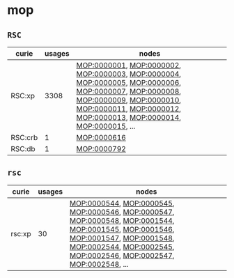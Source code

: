 # mop

## `RSC`

| curie   |   usages | nodes                                                                                                                                                                                                                                                                                                                                                                                                                                                                                                                                                                                                                                                                                                                                                                                            |
|---------|----------|--------------------------------------------------------------------------------------------------------------------------------------------------------------------------------------------------------------------------------------------------------------------------------------------------------------------------------------------------------------------------------------------------------------------------------------------------------------------------------------------------------------------------------------------------------------------------------------------------------------------------------------------------------------------------------------------------------------------------------------------------------------------------------------------------|
| RSC:xp  |     3308 | [MOP:0000001](https://bioregistry.io/MOP:0000001), [MOP:0000002](https://bioregistry.io/MOP:0000002), [MOP:0000003](https://bioregistry.io/MOP:0000003), [MOP:0000004](https://bioregistry.io/MOP:0000004), [MOP:0000005](https://bioregistry.io/MOP:0000005), [MOP:0000006](https://bioregistry.io/MOP:0000006), [MOP:0000007](https://bioregistry.io/MOP:0000007), [MOP:0000008](https://bioregistry.io/MOP:0000008), [MOP:0000009](https://bioregistry.io/MOP:0000009), [MOP:0000010](https://bioregistry.io/MOP:0000010), [MOP:0000011](https://bioregistry.io/MOP:0000011), [MOP:0000012](https://bioregistry.io/MOP:0000012), [MOP:0000013](https://bioregistry.io/MOP:0000013), [MOP:0000014](https://bioregistry.io/MOP:0000014), [MOP:0000015](https://bioregistry.io/MOP:0000015), ... |
| RSC:crb |        1 | [MOP:0000616](https://bioregistry.io/MOP:0000616)                                                                                                                                                                                                                                                                                                                                                                                                                                                                                                                                                                                                                                                                                                                                                |
| RSC:db  |        1 | [MOP:0000792](https://bioregistry.io/MOP:0000792)                                                                                                                                                                                                                                                                                                                                                                                                                                                                                                                                                                                                                                                                                                                                                |

## `rsc`

| curie   |   usages | nodes                                                                                                                                                                                                                                                                                                                                                                                                                                                                                                                                                                                                                                                                                                                                                                                            |
|---------|----------|--------------------------------------------------------------------------------------------------------------------------------------------------------------------------------------------------------------------------------------------------------------------------------------------------------------------------------------------------------------------------------------------------------------------------------------------------------------------------------------------------------------------------------------------------------------------------------------------------------------------------------------------------------------------------------------------------------------------------------------------------------------------------------------------------|
| rsc:xp  |       30 | [MOP:0000544](https://bioregistry.io/MOP:0000544), [MOP:0000545](https://bioregistry.io/MOP:0000545), [MOP:0000546](https://bioregistry.io/MOP:0000546), [MOP:0000547](https://bioregistry.io/MOP:0000547), [MOP:0000548](https://bioregistry.io/MOP:0000548), [MOP:0001544](https://bioregistry.io/MOP:0001544), [MOP:0001545](https://bioregistry.io/MOP:0001545), [MOP:0001546](https://bioregistry.io/MOP:0001546), [MOP:0001547](https://bioregistry.io/MOP:0001547), [MOP:0001548](https://bioregistry.io/MOP:0001548), [MOP:0002544](https://bioregistry.io/MOP:0002544), [MOP:0002545](https://bioregistry.io/MOP:0002545), [MOP:0002546](https://bioregistry.io/MOP:0002546), [MOP:0002547](https://bioregistry.io/MOP:0002547), [MOP:0002548](https://bioregistry.io/MOP:0002548), ... |


